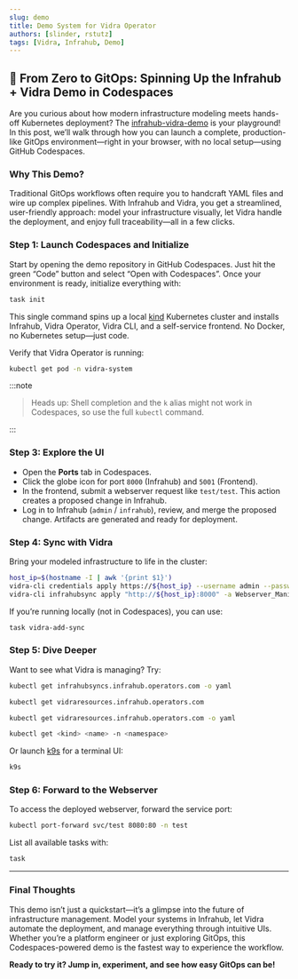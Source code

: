 ```yaml
---
slug: demo
title: Demo System for Vidra Operator
authors: [slinder, rstutz]
tags: [Vidra, Infrahub, Demo]
---
```


## 🚀 From Zero to GitOps: Spinning Up the Infrahub + Vidra Demo in Codespaces

Are you curious about how modern infrastructure modeling meets hands-off Kubernetes deployment? The [infrahub-vidra-demo](https://github.com/infrahub-operator/infrahub-vidra-demo) is your playground! In this post, we’ll walk through how you can launch a complete, production-like GitOps environment—right in your browser, with no local setup—using GitHub Codespaces.

### Why This Demo?

Traditional GitOps workflows often require you to handcraft YAML files and wire up complex pipelines. With Infrahub and Vidra, you get a streamlined, user-friendly approach: model your infrastructure visually, let Vidra handle the deployment, and enjoy full traceability—all in a few clicks.

### Step 1: Launch Codespaces and Initialize

Start by opening the demo repository in GitHub Codespaces. Just hit the green “Code” button and select “Open with Codespaces”. Once your environment is ready, initialize everything with:

```bash
task init
```

This single command spins up a local [kind](https://kind.sigs.k8s.io/) Kubernetes cluster and installs Infrahub, Vidra Operator, Vidra CLI, and a self-service frontend. No Docker, no Kubernetes setup—just code.

Verify that Vidra Operator is running:

```bash
kubectl get pod -n vidra-system
```

:::note

> Heads up: Shell completion and the `k` alias might not work in Codespaces, so use the full `kubectl` command.

:::

### Step 3: Explore the UI

- Open the **Ports** tab in Codespaces.
- Click the globe icon for port `8000` (Infrahub) and `5001` (Frontend).
- In the frontend, submit a webserver request like `test/test`. This action creates a proposed change in Infrahub.
- Log in to Infrahub (`admin` / `infrahub`), review, and merge the proposed change. Artifacts are generated and ready for deployment.

### Step 4: Sync with Vidra

Bring your modeled infrastructure to life in the cluster:

```bash
host_ip=$(hostname -I | awk '{print $1}')
vidra-cli credentials apply https://${host_ip} --username admin --password infrahub
vidra-cli infrahubsync apply "http://${host_ip}:8000" -a Webserver_Manifest -b main -N default -e
```

If you’re running locally (not in Codespaces), you can use:

```bash
task vidra-add-sync
```

### Step 5: Dive Deeper

Want to see what Vidra is managing? Try:

```bash
kubectl get infrahubsyncs.infrahub.operators.com -o yaml
````
```bash
kubectl get vidraresources.infrahub.operators.com
```
```bash
kubectl get vidraresources.infrahub.operators.com -o yaml
```
```bash
kubectl get <kind> <name> -n <namespace>
```

Or launch [k9s](https://k9scli.io/) for a terminal UI:

```bash
k9s
```

### Step 6: Forward to the Webserver
To access the deployed webserver, forward the service port:

```bash
kubectl port-forward svc/test 8080:80 -n test
```

List all available tasks with:

```bash
task
```

---

### Final Thoughts

This demo isn’t just a quickstart—it’s a glimpse into the future of infrastructure management. Model your systems in Infrahub, let Vidra automate the deployment, and manage everything through intuitive UIs. Whether you’re a platform engineer or just exploring GitOps, this Codespaces-powered demo is the fastest way to experience the workflow.

**Ready to try it? Jump in, experiment, and see how easy GitOps can be!**


